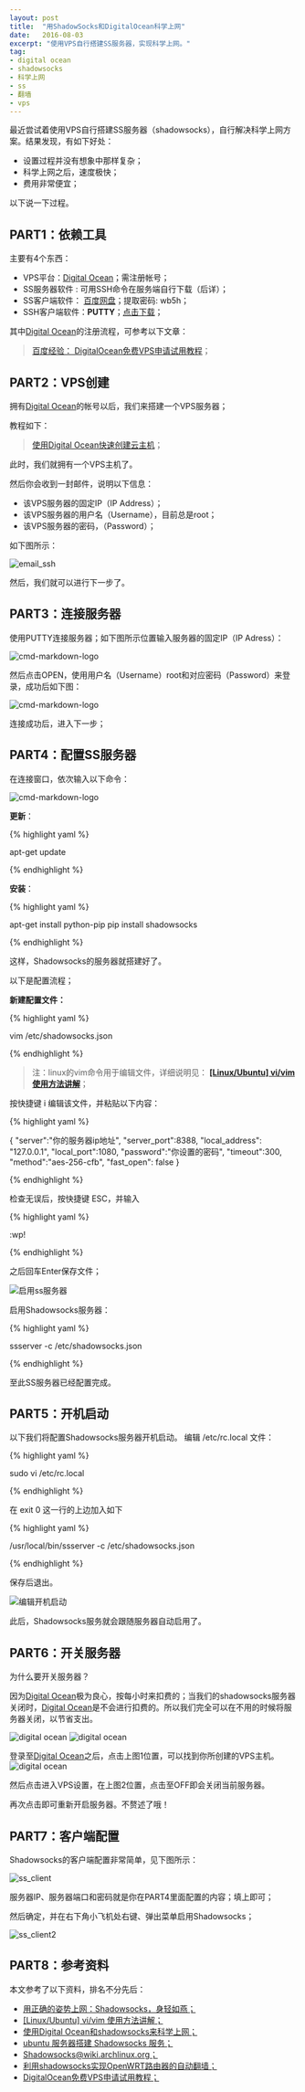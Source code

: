 ```yaml
---
layout: post
title:  "用ShadowSocks和DigitalOcean科学上网"
date:   2016-08-03
excerpt: "使用VPS自行搭建SS服务器，实现科学上网。"
tag:
- digital ocean
- shadowsocks
- 科学上网
- ss
- 翻墙
- vps
---
```


最近尝试着使用VPS自行搭建SS服务器（shadowsocks），自行解决科学上网方案。结果发现，有如下好处：

- 设置过程并没有想象中那样复杂；
- 科学上网之后，速度极快；
- 费用非常便宜；

以下说一下过程。

## PART1：依赖工具

主要有4个东西：

- VPS平台：[Digital Ocean](https://m.do.co/c/b6ee2fbd15a1)；需注册帐号；
- SS服务器软件 : 可用SSH命令在服务端自行下载（后详）；
- SS客户端软件： [百度网盘](http://pan.baidu.com/s/1mii0BFi)；提取密码: wb5h；
- SSH客户端软件：**PUTTY**；[点击下载](https://the.earth.li/~sgtatham/putty/latest/x86/putty.exe)；

其中[Digital Ocean](https://m.do.co/c/b6ee2fbd15a1)的注册流程，可参考以下文章：
> [百度经验： DigitalOcean免费VPS申请试用教程](http://jingyan.baidu.com/article/29697b91c09710ab20de3c86.html)；

## PART2：VPS创建

拥有[Digital Ocean](https://m.do.co/c/b6ee2fbd15a1)的帐号以后，我们来搭建一个VPS服务器；

教程如下：
>[使用Digital Ocean快速创建云主机](https://www.xiaoz.me/archives/4678?replytocom=2335)；

此时，我们就拥有一个VPS主机了。

然后你会收到一封邮件，说明以下信息：

- 该VPS服务器的固定IP（IP Address）；
- 该VPS服务器的用户名（Username），目前总是root；
- 该VPS服务器的密码，（Password）；

如下图所示：

![email_ssh](http://pic.yupoo.com/starplex/FJsZz9Wl/medish.jpg)


然后，我们就可以进行下一步了。

## PART3：连接服务器

使用PUTTY连接服务器；如下图所示位置输入服务器的固定IP（IP Adress）：

![cmd-markdown-logo](http://pic.yupoo.com/starplex/FJsZzB4z/medish.jpg)

然后点击OPEN，使用用户名（Username）root和对应密码（Password）来登录，成功后如下图：

![cmd-markdown-logo](http://pic.yupoo.com/starplex/FJsZBorj/medish.jpg)

连接成功后，进入下一步；

## PART4：配置SS服务器

在连接窗口，依次输入以下命令：

![cmd-markdown-logo](http://pic.yupoo.com/starplex/FJtc1QHo/medish.jpg)

**更新**：

{% highlight yaml %}

apt-get update

{% endhighlight %}

**安装**：

{% highlight yaml %}

apt-get install python-pip
pip install shadowsocks

{% endhighlight %}

这样，Shadowsocks的服务器就搭建好了。

以下是配置流程；

**新建配置文件：**

{% highlight yaml %}

vim /etc/shadowsocks.json

{% endhighlight %}

> 注：linux的vim命令用于编辑文件，详细说明见：
> [**[Linux/Ubuntu] vi/vim 使用方法讲解**](http://www.cnblogs.com/emanlee/archive/2011/11/10/2243930.html)；

按快捷键 i 编辑该文件，并粘贴以下内容：

{% highlight yaml %}

{
"server":"你的服务器ip地址",
"server_port":8388,
"local_address": "127.0.0.1",
"local_port":1080,
"password":"你设置的密码",
"timeout":300,
"method":"aes-256-cfb",
"fast_open": false
}

{% endhighlight %}

检查无误后，按快捷键 ESC，并输入

{% highlight yaml %}

:wp!

{% endhighlight %}

之后回车Enter保存文件；

![启用ss服务器](http://pic.yupoo.com/starplex/FJtc2cYJ/medish.jpg)

启用Shadowsocks服务器：

{% highlight yaml %}

ssserver -c /etc/shadowsocks.json

{% endhighlight %}

至此SS服务器已经配置完成。

## PART5：开机启动

以下我们将配置Shadowsocks服务器开机启动。
编辑 /etc/rc.local 文件：

{% highlight yaml %}

sudo vi /etc/rc.local

{% endhighlight %}

在 exit 0 这一行的上边加入如下

{% highlight yaml %}

/usr/local/bin/ssserver -c /etc/shadowsocks.json

{% endhighlight %}

保存后退出。

![编辑开机启动](http://pic.yupoo.com/starplex/FJtdtYgK/medish.jpg)

此后，Shadowsocks服务就会跟随服务器自动启用了。

## PART6：开关服务器

为什么要开关服务器？

因为[Digital Ocean](https://m.do.co/c/b6ee2fbd15a1)极为良心，按每小时来扣费的；当我们的shadowsocks服务器关闭时，[Digital Ocean](https://m.do.co/c/b6ee2fbd15a1)是不会进行扣费的。所以我们完全可以在不用的时候将服务器关闭，以节省支出。

![digital ocean](http://pic.yupoo.com/starplex/FJtgBAk8/medium.jpg)
![digital ocean](http://pic.yupoo.com/starplex/FJtfttXS/medium.jpg)


登录至[Digital Ocean](https://m.do.co/c/b6ee2fbd15a1)之后，点击上图1位置，可以找到你所创建的VPS主机。
![digital ocean](http://pic.yupoo.com/starplex/FJthk1dS/medium.jpg)

然后点击进入VPS设置，在上图2位置，点击至OFF即会关闭当前服务器。



再次点击即可重新开启服务器。不赘述了哦！

## PART7：客户端配置

Shadowsocks的客户端配置非常简单，见下图所示：

![ss_client](http://pic.yupoo.com/starplex/FJudxylq/medish.jpg)

服务器IP、服务器端口和密码就是你在PART4里面配置的内容；填上即可；

然后确定，并在右下角小飞机处右键、弹出菜单启用Shadowsocks；

![ss_client2](http://pic.yupoo.com/starplex/FJudxu5C/medish.jpg)


## PART8：参考资料

本文参考了以下资料，排名不分先后：

- [用正确的姿势上网：Shadowsocks，身轻如燕；](http://www.ulumen.com/shadowsocks-light-weight-tunnel/)
- [[Linux/Ubuntu] vi/vim 使用方法讲解；](http://www.cnblogs.com/emanlee/archive/2011/11/10/2243930.html)
- [使用Digital Ocean和shadowsocks来科学上网；](https://segmentfault.com/a/1190000002511795)
- [ubuntu 服务器搭建 Shadowsocks 服务；](http://blog.csdn.net/hanshileiai/article/details/49302865)
- [Shadowsocks@wiki.archlinux.org；](https://wiki.archlinux.org/index.php/Shadowsocks_(%E7%AE%80%E4%BD%93%E4%B8%AD%E6%96%87))
- [利用shadowsocks实现OpenWRT路由器的自动翻墙；](http://www.tuicool.com/articles/nAJfYv)
- [DigitalOcean免费VPS申请试用教程；](http://jingyan.baidu.com/article/29697b91c09710ab20de3c86.html)
